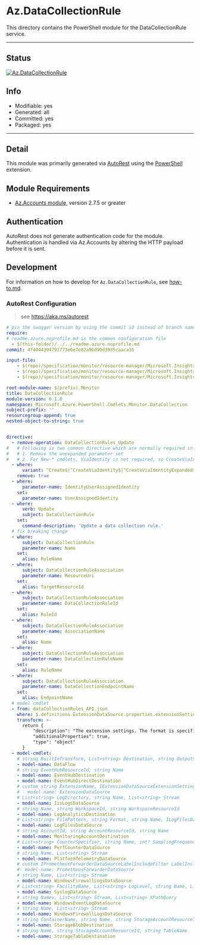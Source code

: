 <!-- region Generated -->
# Az.DataCollectionRule
This directory contains the PowerShell module for the DataCollectionRule service.

---
## Status
[![Az.DataCollectionRule](https://img.shields.io/powershellgallery/v/Az.DataCollectionRule.svg?style=flat-square&label=Az.DataCollectionRule "Az.DataCollectionRule")](https://www.powershellgallery.com/packages/Az.DataCollectionRule/)

## Info
- Modifiable: yes
- Generated: all
- Committed: yes
- Packaged: yes

---
## Detail
This module was primarily generated via [AutoRest](https://github.com/Azure/autorest) using the [PowerShell](https://github.com/Azure/autorest.powershell) extension.

## Module Requirements
- [Az.Accounts module](https://www.powershellgallery.com/packages/Az.Accounts/), version 2.7.5 or greater

## Authentication
AutoRest does not generate authentication code for the module. Authentication is handled via Az.Accounts by altering the HTTP payload before it is sent.

## Development
For information on how to develop for `Az.DataCollectionRule`, see [how-to.md](how-to.md).
<!-- endregion -->

### AutoRest Configuration
> see https://aka.ms/autorest

```yaml
# pin the swagger version by using the commit id instead of branch name
require:
# readme.azure.noprofile.md is the common configuration file
  - $(this-folder)/../../readme.azure.noprofile.md
commit: 4f4044394791773e6e7e82a9bd90d3935caaca1b

input-file:
    - $(repo)/specification/monitor/resource-manager/Microsoft.Insights/stable/2022-06-01/dataCollectionEndpoints_API.json
    - $(repo)/specification/monitor/resource-manager/Microsoft.Insights/stable/2022-06-01/dataCollectionRuleAssociations_API.json
    - $(repo)/specification/monitor/resource-manager/Microsoft.Insights/stable/2022-06-01/dataCollectionRules_API.json

root-module-name: $(prefix).Monitor
title: DataCollectionRule
module-version: 0.1.0
namespace: Microsoft.Azure.PowerShell.Cmdlets.Monitor.DataCollection
subject-prefix: ''
resourcegroup-append: true
nested-object-to-string: true


directive:
  - remove-operation: DataCollectionRules_Update
#   # Following is two common directive which are normally required in all the RPs
#   # 1. Remove the unexpanded parameter set
#   # 2. For New-* cmdlets, ViaIdentity is not required, so CreateViaIdentityExpanded is removed as well
  - where:
      variant: ^Create$|^CreateViaIdentity$|^CreateViaIdentityExpanded$|^Update$|^UpdateViaIdentity$|^UpdateViaJsonFilePath$|^UpdateViaJsonString$
    remove: true
  - where:
      parameter-name: IdentityUserAssignedIdentity
    set:
      parameter-name: UserAssignedIdentity
  - where:
      verb: Update
      subject: DataCollectionRule
    set:
      command-description: 'Update a data collection rule.'
  # fix breaking change
  - where:
      subject: DataCollectionRule
      parameter-name: Name
    set:
      alias: RuleName
  - where:
      subject: DataCollectionRuleAssociation
      parameter-name: ResourceUri
    set:
      alias: TargetResourceId
  - where:
      subject: DataCollectionRuleAssociation
      parameter-name: DataCollectionRuleId
    set:
      alias: RuleId
  - where:
      subject: DataCollectionRuleAssociation
      parameter-name: AssociationName
    set:
      alias: Name
  - where:
      subject: DataCollectionRuleAssociation
      parameter-name: DataCollectionRuleName
    set:
      alias: RuleName
  - where:
      subject: DataCollectionRuleAssociation
      parameter-name: DataCollectionEndpointName
    set:
      alias: EndpointName
  # model cmdlet
  - from: dataCollectionRules_API.json
    where: $.definitions.ExtensionDataSource.properties.extensionSettings
    transform: >-
      return {
          "description": "The extension settings. The format is specific for particular extension.",
          "additionalProperties": true,
          "type": "object"
      }
  - model-cmdlet:
    # string BuiltInTransform, List<string> Destination, string OutputStream, List<string> Stream, string TransformKql
    - model-name: DataFlow
    # string EventHubResourceId, string Name
    - model-name: EventHubDestination
    - model-name: EventHubDirectDestination
    # custom string ExtensionName, IExtensionDataSourceExtensionSettings ExtensionSetting -> hashtable, List<string> InputDataSource, string Name, List<string> Stream
    # - model-name: ExtensionDataSource
    # List<string> LogDirectory, string Name, List<string> Stream
    - model-name: IisLogsDataSource
    # string Name, string WorkspaceId, string WorkspaceResourceId
    - model-name: LogAnalyticsDestination
    # List<string> FilePattern, string Format, string Name, ILogFilesDataSourceSettings Setting, ILogFileSettingsText SettingText, string SettingTextRecordStartTimestampFormat, List<string> Stream
    - model-name: LogFilesDataSource
    # string AccountId, string AccountResourceId, string Name
    - model-name: MonitoringAccountDestination
    # List<string> CounterSpecifier, string Name, int? SamplingFrequencyInSecond, List<string> Stream
    - model-name: PerfCounterDataSource
    # string Name, List<string> Stream
    - model-name: PlatformTelemetryDataSource
    # custom IPrometheusForwarderDataSourceLabelIncludeFilter LabelIncludeFilter -> HashTable, string Name, List<string> Stream
    #- model-name: PrometheusForwarderDataSource
    # string Name, List<string> Stream
    - model-name: WindowsFirewallLogsDataSource
    # List<string> FacilityName, List<string> LogLevel, string Name, List<string> Stream
    - model-name: SyslogDataSource
    # string Namev, List<string> Stream, List<string> XPathQuery
    - model-name: WindowsEventLogDataSource
    # string Name, List<string> Stream
    - model-name: WindowsFirewallLogsDataSource
    # string ContainerName, string Name, string StorageAccountResourceId
    - model-name: StorageBlobDestination
    # string Name, string StorageAccountResourceId, string TableName
    - model-name: StorageTableDestination
```
